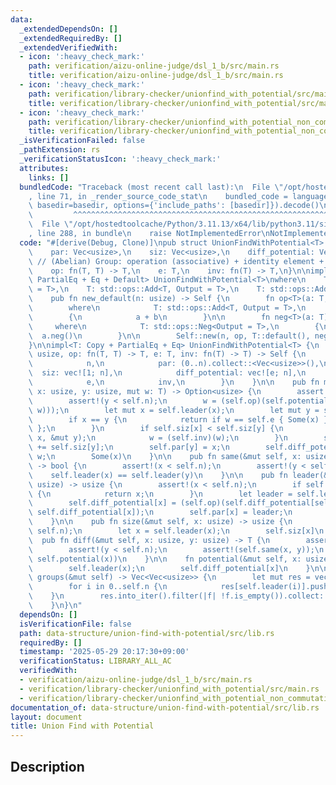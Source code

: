 ```yaml
---
data:
  _extendedDependsOn: []
  _extendedRequiredBy: []
  _extendedVerifiedWith:
  - icon: ':heavy_check_mark:'
    path: verification/aizu-online-judge/dsl_1_b/src/main.rs
    title: verification/aizu-online-judge/dsl_1_b/src/main.rs
  - icon: ':heavy_check_mark:'
    path: verification/library-checker/unionfind_with_potential/src/main.rs
    title: verification/library-checker/unionfind_with_potential/src/main.rs
  - icon: ':heavy_check_mark:'
    path: verification/library-checker/unionfind_with_potential_non_commutative_group/src/main.rs
    title: verification/library-checker/unionfind_with_potential_non_commutative_group/src/main.rs
  _isVerificationFailed: false
  _pathExtension: rs
  _verificationStatusIcon: ':heavy_check_mark:'
  attributes:
    links: []
  bundledCode: "Traceback (most recent call last):\n  File \"/opt/hostedtoolcache/Python/3.11.13/x64/lib/python3.11/site-packages/onlinejudge_verify/documentation/build.py\"\
    , line 71, in _render_source_code_stat\n    bundled_code = language.bundle(stat.path,\
    \ basedir=basedir, options={'include_paths': [basedir]}).decode()\n          \
    \         ^^^^^^^^^^^^^^^^^^^^^^^^^^^^^^^^^^^^^^^^^^^^^^^^^^^^^^^^^^^^^^^^^^^^^^^^^^^^^^^^^\n\
    \  File \"/opt/hostedtoolcache/Python/3.11.13/x64/lib/python3.11/site-packages/onlinejudge_verify/languages/rust.py\"\
    , line 288, in bundle\n    raise NotImplementedError\nNotImplementedError\n"
  code: "#[derive(Debug, Clone)]\npub struct UnionFindWithPotential<T> {\n    n: usize,\n\
    \    par: Vec<usize>,\n    siz: Vec<usize>,\n    diff_potential: Vec<T>,\n   \
    \ // (Abelian) Group: operation (associative) + identity element + inverse element\n\
    \    op: fn(T, T) -> T,\n    e: T,\n    inv: fn(T) -> T,\n}\n\nimpl<T: Copy +\
    \ PartialEq + Eq + Default> UnionFindWithPotential<T>\nwhere\n    T: std::ops::Neg<Output\
    \ = T>,\n    T: std::ops::Add<T, Output = T>,\n    T: std::ops::AddAssign,\n{\n\
    \    pub fn new_default(n: usize) -> Self {\n        fn op<T>(a: T, b: T) -> T\n\
    \        where\n            T: std::ops::Add<T, Output = T>,\n            T: std::ops::AddAssign,\n\
    \        {\n            a + b\n        }\n\n        fn neg<T>(a: T) -> T\n   \
    \     where\n            T: std::ops::Neg<Output = T>,\n        {\n          \
    \  a.neg()\n        }\n\n        Self::new(n, op, T::default(), neg)\n    }\n\
    }\n\nimpl<T: Copy + PartialEq + Eq> UnionFindWithPotential<T> {\n    pub fn new(n:\
    \ usize, op: fn(T, T) -> T, e: T, inv: fn(T) -> T) -> Self {\n        Self {\n\
    \            n,\n            par: (0..n).collect::<Vec<usize>>(),\n          \
    \  siz: vec![1; n],\n            diff_potential: vec![e; n],\n            op,\n\
    \            e,\n            inv,\n        }\n    }\n\n    pub fn merge(&mut self,\
    \ x: usize, y: usize, mut w: T) -> Option<usize> {\n        assert!(x < self.n);\n\
    \        assert!(y < self.n);\n        w = (self.op)(self.potential(x), (self.inv)((self.op)(self.potential(y),\
    \ w)));\n        let mut x = self.leader(x);\n        let mut y = self.leader(y);\n\
    \        if x == y {\n            return if w == self.e { Some(x) } else { None\
    \ };\n        }\n        if self.siz[x] < self.siz[y] {\n            std::mem::swap(&mut\
    \ x, &mut y);\n            w = (self.inv)(w);\n        }\n        self.siz[x]\
    \ += self.siz[y];\n        self.par[y] = x;\n        self.diff_potential[y] =\
    \ w;\n        Some(x)\n    }\n\n    pub fn same(&mut self, x: usize, y: usize)\
    \ -> bool {\n        assert!(x < self.n);\n        assert!(y < self.n);\n    \
    \    self.leader(x) == self.leader(y)\n    }\n\n    pub fn leader(&mut self, x:\
    \ usize) -> usize {\n        assert!(x < self.n);\n        if self.par[x] == x\
    \ {\n            return x;\n        }\n        let leader = self.leader(self.par[x]);\n\
    \        self.diff_potential[x] = (self.op)(self.diff_potential[self.par[x]],\
    \ self.diff_potential[x]);\n        self.par[x] = leader;\n        self.par[x]\n\
    \    }\n\n    pub fn size(&mut self, x: usize) -> usize {\n        assert!(x <\
    \ self.n);\n        let x = self.leader(x);\n        self.siz[x]\n    }\n\n  \
    \  pub fn diff(&mut self, x: usize, y: usize) -> T {\n        assert!(x < self.n);\n\
    \        assert!(y < self.n);\n        assert!(self.same(x, y));\n        (self.op)((self.inv)(self.potential(y)),\
    \ self.potential(x))\n    }\n\n    fn potential(&mut self, x: usize) -> T {\n\
    \        self.leader(x);\n        self.diff_potential[x]\n    }\n\n    pub fn\
    \ groups(&mut self) -> Vec<Vec<usize>> {\n        let mut res = vec![vec![]; self.n];\n\
    \        for i in 0..self.n {\n            res[self.leader(i)].push(i);\n    \
    \    }\n        res.into_iter().filter(|f| !f.is_empty()).collect::<Vec<_>>()\n\
    \    }\n}\n"
  dependsOn: []
  isVerificationFile: false
  path: data-structure/union-find-with-potential/src/lib.rs
  requiredBy: []
  timestamp: '2025-05-29 20:17:30+09:00'
  verificationStatus: LIBRARY_ALL_AC
  verifiedWith:
  - verification/aizu-online-judge/dsl_1_b/src/main.rs
  - verification/library-checker/unionfind_with_potential/src/main.rs
  - verification/library-checker/unionfind_with_potential_non_commutative_group/src/main.rs
documentation_of: data-structure/union-find-with-potential/src/lib.rs
layout: document
title: Union Find with Potential
---
```


## Description
